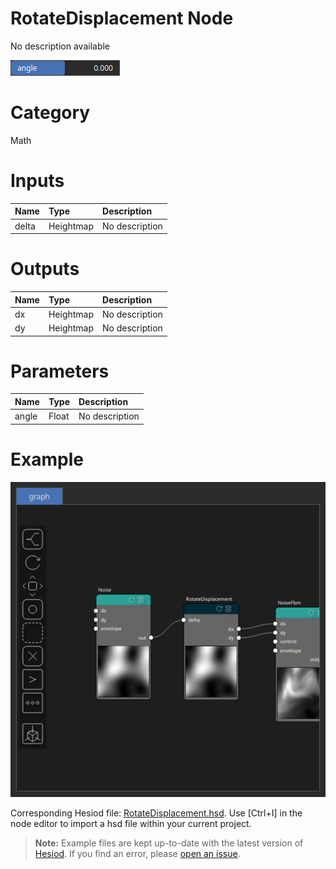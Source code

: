 
RotateDisplacement Node
=======================


No description available



![img](../../images/nodes/RotateDisplacement_settings.png)


# Category


Math
# Inputs

|Name|Type|Description|
| :--- | :--- | :--- |
|delta|Heightmap|No description|

# Outputs

|Name|Type|Description|
| :--- | :--- | :--- |
|dx|Heightmap|No description|
|dy|Heightmap|No description|

# Parameters

|Name|Type|Description|
| :--- | :--- | :--- |
|angle|Float|No description|

# Example


![img](../../images/nodes/RotateDisplacement_hsd_example.png)

Corresponding Hesiod file: [RotateDisplacement.hsd](../../examples/RotateDisplacement.hsd). Use [Ctrl+I] in the node editor to import a hsd file within your current project. 

> **Note:** Example files are kept up-to-date with the latest version of [Hesiod](https://github.com/otto-link/Hesiod).
> If you find an error, please [open an issue](https://github.com/otto-link/Hesiod/issues).

